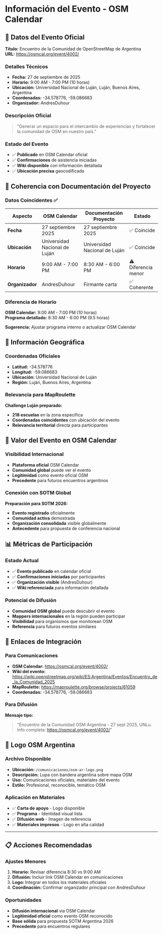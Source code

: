 # Información del Evento - OSM Calendar

## 📅 Datos del Evento Oficial

**Título:** Encuentro de la Comunidad de OpenStreetMap de Argentina  
**URL:** https://osmcal.org/event/4002/

### Detalles Técnicos
- **Fecha:** 27 de septiembre de 2025
- **Horario:** 9:00 AM - 7:00 PM (10 horas)
- **Ubicación:** Universidad Nacional de Luján, Luján, Buenos Aires, Argentina
- **Coordenadas:** -34.578776, -59.086683
- **Organizador:** AndresDuhour

### Descripción Oficial
> "Generar un espacio para el intercambio de experiencias y fortalecer la comunidad de OSM en nuestro país."

### Estado del Evento
- ✅ **Publicado** en OSM Calendar oficial
- ✅ **Confirmaciones** de asistencia iniciadas
- ✅ **Wiki disponible** con información detallada
- ✅ **Ubicación precisa** geocodificada

## 🎯 Coherencia con Documentación del Proyecto

### Datos Coincidentes ✅
| **Aspecto** | **OSM Calendar** | **Documentación Proyecto** | **Estado** |
|-------------|------------------|----------------------------|------------|
| **Fecha** | 27 septiembre 2025 | 27 septiembre 2025 | ✅ Coincide |
| **Ubicación** | Universidad Nacional de Luján | Universidad Nacional de Luján | ✅ Coincide |
| **Horario** | 9:00 AM - 7:00 PM | 8:30 AM - 6:00 PM | ⚠️ Diferencia menor |
| **Organizador** | AndresDuhour | Firmante carta | ✅ Coherente |

### Diferencia de Horario
**OSM Calendar:** 9:00 AM - 7:00 PM (10 horas)  
**Programa detallado:** 8:30 AM - 6:00 PM (9.5 horas)

**Sugerencia:** Ajustar programa interno o actualizar OSM Calendar

## 📍 Información Geográfica

### Coordenadas Oficiales
- **Latitud:** -34.578776
- **Longitud:** -59.086683
- **Ubicación:** Universidad Nacional de Luján
- **Región:** Luján, Buenos Aires, Argentina

### Relevancia para MapRoulette
**Challenge Luján preparado:**
- **218 escuelas** en la zona específica
- **Coordenadas coincidentes** con ubicación del evento
- **Relevancia territorial** directa para participantes

## 🌟 Valor del Evento en OSM Calendar

### Visibilidad Internacional
- **Plataforma oficial** OSM Calendar
- **Comunidad global** puede ver el evento
- **Legitimidad** como evento oficial OSM
- **Precedente** para futuros encuentros argentinos

### Conexión con SOTM Global
**Preparación para SOTM 2026:**
- **Evento registrado** oficialmente
- **Comunidad activa** demostrada
- **Organización consolidada** visible globalmente
- **Antecedente** para propuesta de conferencia nacional

## 📊 Métricas de Participación

### Estado Actual
- ✅ **Evento publicado** en calendar oficial
- ✅ **Confirmaciones iniciadas** por participantes
- ✅ **Organización visible** (AndresDuhour)
- ✅ **Wiki referenciada** para información detallada

### Potencial de Difusión
- **Comunidad OSM global** puede descubrir el evento
- **Mappers internacionales** en la región pueden participar
- **Visibilidad** para organismos que monitorean OSM
- **Referencia** para futuros eventos similares

## 🔗 Enlaces de Integración

### Para Comunicaciones
- **OSM Calendar:** https://osmcal.org/event/4002/
- **Wiki del evento:** https://wiki.openstreetmap.org/wiki/ES:Argentina/Eventos/Encuentro_de_la_Comunidad_2025
- **MapRoulette:** https://maproulette.org/browse/projects/61059
- **Coordenadas:** -34.578776, -59.086683

### Para Difusión
**Mensaje tipo:**
> "Encuentro de la Comunidad OSM Argentina - 27 sept 2025, UNLu. Info completa: https://osmcal.org/event/4002/"

## 🎨 Logo OSM Argentina

### Archivo Disponible
- **Ubicación:** `/comunicaciones/osm-ar-logo.png`
- **Descripción:** Lupa con bandera argentina sobre mapa OSM
- **Uso:** Comunicaciones oficiales, materiales del evento
- **Estilo:** Profesional, reconocible, temático OSM

### Aplicación en Materiales
- ✅ **Carta de apoyo** - Logo disponible
- ✅ **Programa** - Identidad visual lista
- ✅ **Difusión web** - Imagen de referencia
- ✅ **Materiales impresos** - Logo en alta calidad

---

## 📋 Acciones Recomendadas

### Ajustes Menores
1. **Horario:** Revisar diferencia 8:30 vs 9:00 AM
2. **Difusión:** Incluir link OSM Calendar en comunicaciones
3. **Logo:** Integrar en todos los materiales oficiales
4. **Coordinación:** Confirmar organizador principal con AndresDuhour

### Oportunidades
- **Difusión internacional** via OSM Calendar
- **Legitimidad oficial** como evento OSM reconocido
- **Base sólida** para propuesta SOTM Argentina 2026
- **Precedente** para encuentros regulares